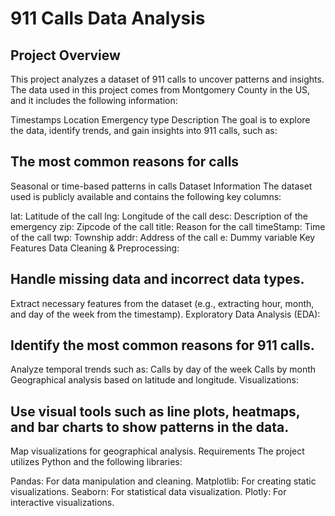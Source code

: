 # 911 Calls Data Analysis
## Project Overview
This project analyzes a dataset of 911 calls to uncover patterns and insights. The data used in this project comes from Montgomery County in the US, and it includes the following information:

Timestamps
Location
Emergency type
Description
The goal is to explore the data, identify trends, and gain insights into 911 calls, such as:

## The most common reasons for calls
Seasonal or time-based patterns in calls
Dataset Information
The dataset used is publicly available and contains the following key columns:

lat: Latitude of the call
lng: Longitude of the call
desc: Description of the emergency
zip: Zipcode of the call
title: Reason for the call
timeStamp: Time of the call
twp: Township
addr: Address of the call
e: Dummy variable
Key Features
Data Cleaning & Preprocessing:

## Handle missing data and incorrect data types.
Extract necessary features from the dataset (e.g., extracting hour, month, and day of the week from the timestamp).
Exploratory Data Analysis (EDA):

## Identify the most common reasons for 911 calls.
Analyze temporal trends such as:
Calls by day of the week
Calls by month
Geographical analysis based on latitude and longitude.
Visualizations:

## Use visual tools such as line plots, heatmaps, and bar charts to show patterns in the data.
Map visualizations for geographical analysis.
Requirements
The project utilizes Python and the following libraries:

Pandas: For data manipulation and cleaning.
Matplotlib: For creating static visualizations.
Seaborn: For statistical data visualization.
Plotly: For interactive visualizations.
